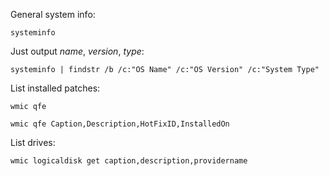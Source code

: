 General system info:
```shell
systeminfo
```

Just output *name*, *version*, *type*: 
```shell
systeminfo | findstr /b /c:"OS Name" /c:"OS Version" /c:"System Type"
```

List installed patches:
```shell
wmic qfe
```

```shell
wmic qfe Caption,Description,HotFixID,InstalledOn
```

List drives:
```shell
wmic logicaldisk get caption,description,providername
```

